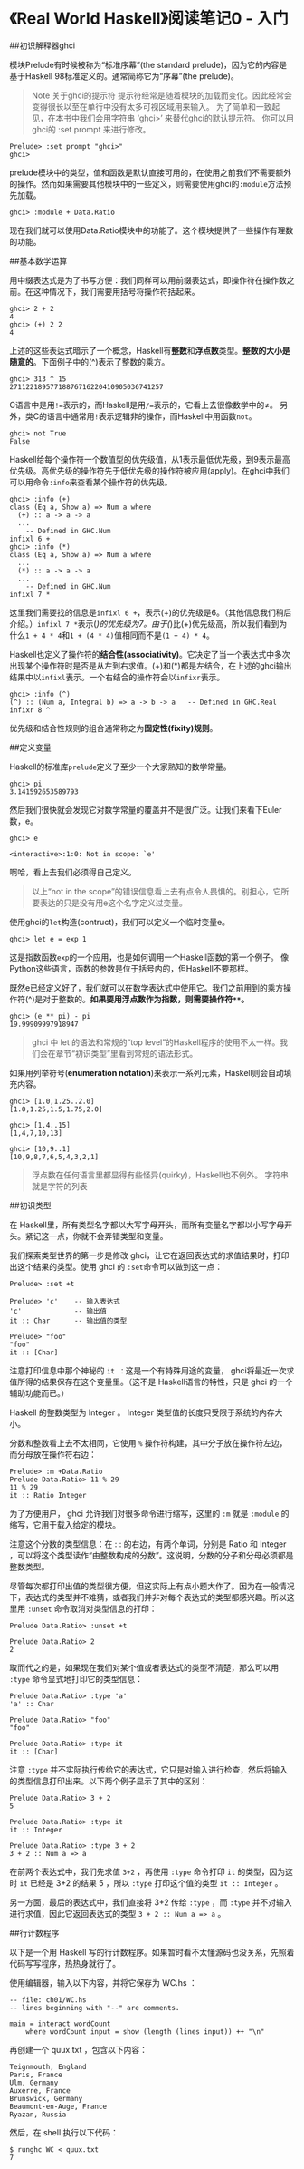 ﻿# 《Real World Haskell》阅读笔记0 - 入门


##初识解释器ghci

模块Prelude有时候被称为“标准序幕”(the standard prelude)，因为它的内容是基于Haskell 98标准定义的。通常简称它为“序幕”(the prelude)。

>Note
关于ghci的提示符
提示符经常是随着模块的加载而变化。因此经常会变得很长以至在单行中没有太多可视区域用来输入。
为了简单和一致起见，在本书中我们会用字符串 ‘ghci>’ 来替代ghci的默认提示符。
你可以用ghci的 :set prompt 来进行修改。
```
Prelude> :set prompt "ghci>"
ghci>
```
prelude模块中的类型，值和函数是默认直接可用的，在使用之前我们不需要额外的操作。然而如果需要其他模块中的一些定义，则需要使用ghci的`:module`方法预先加载。
```
ghci> :module + Data.Ratio
```
现在我们就可以使用Data.Ratio模块中的功能了。这个模块提供了一些操作有理数的功能。

##基本数学运算

用中缀表达式是为了书写方便：我们同样可以用前缀表达式，即操作符在操作数之前。在这种情况下，我们需要用括号将操作符括起来。
```
ghci> 2 + 2
4
ghci> (+) 2 2
4
```
上述的这些表达式暗示了一个概念，Haskell有**整数**和**浮点数**类型。**整数的大小是随意的**。下面例子中的(^)表示了整数的乘方。
```
ghci> 313 ^ 15
27112218957718876716220410905036741257
```
C语言中是用`!=`表示的，而Haskell是用`/=`表示的，它看上去很像数学中的≠。
另外，类C的语言中通常用`!`表示逻辑非的操作，而Haskell中用函数`not`。
```
ghci> not True
False
```
Haskell给每个操作符一个数值型的优先级值，从1表示最低优先级，到9表示最高优先级。高优先级的操作符先于低优先级的操作符被应用(apply)。在ghci中我们可以用命令`:info`来查看某个操作符的优先级。
```
ghci> :info (+)
class (Eq a, Show a) => Num a where
  (+) :: a -> a -> a
  ...
    -- Defined in GHC.Num
infixl 6 +
ghci> :info (*)
class (Eq a, Show a) => Num a where
  ...
  (*) :: a -> a -> a
  ...
    -- Defined in GHC.Num
infixl 7 *
```
这里我们需要找的信息是`infixl 6 +`，表示(+)的优先级是6。（其他信息我们稍后介绍。）`infixl 7 *`表示(*)的优先级为7。由于(*)比(+)优先级高，所以我们看到为什么`1 + 4 * 4`和`1 + (4 * 4)`值相同而不是`(1 + 4) * 4`。

Haskell也定义了操作符的**结合性(associativity)**。它决定了当一个表达式中多次出现某个操作符时是否是从左到右求值。(+)和(*)都是左结合，在上述的ghci输出结果中以`infixl`表示。一个右结合的操作符会以`infixr`表示。
```
ghci> :info (^)
(^) :: (Num a, Integral b) => a -> b -> a   -- Defined in GHC.Real
infixr 8 ^
```
优先级和结合性规则的组合通常称之为**固定性(fixity)规则**。

##定义变量

Haskell的标准库`prelude`定义了至少一个大家熟知的数学常量。
```
ghci> pi
3.141592653589793
```
然后我们很快就会发现它对数学常量的覆盖并不是很广泛。让我们来看下Euler数，e。
```
ghci> e

<interactive>:1:0: Not in scope: `e'
```
啊哈，看上去我们必须得自己定义。

>以上“not in the scope”的错误信息看上去有点令人畏惧的。别担心，它所要表达的只是没有用e这个名字定义过变量。

使用ghci的`let`构造(contruct)，我们可以定义一个临时变量e。
```
ghci> let e = exp 1
```
这是指数函数`exp`的一个应用，也是如何调用一个Haskell函数的第一个例子。 像Python这些语言，函数的参数是位于括号内的，但Haskell不要那样。

既然e已经定义好了，我们就可以在数学表达式中使用它。我们之前用到的乘方操作符(^)是对于整数的。**如果要用浮点数作为指数，则需要操作符`**`。**
```
ghci> (e ** pi) - pi
19.99909997918947
```

>ghci 中 let 的语法和常规的“top level”的Haskell程序的使用不太一样。我们会在章节“初识类型”里看到常规的语法形式。

如果用列举符号(**enumeration notation**)来表示一系列元素，Haskell则会自动填充内容。
```
ghci> [1.0,1.25..2.0]
[1.0,1.25,1.5,1.75,2.0]

ghci> [1,4..15]
[1,4,7,10,13]

ghci> [10,9..1]
[10,9,8,7,6,5,4,3,2,1]
```

>浮点数在任何语言里都显得有些怪异(quirky)，Haskell也不例外。
>字符串就是字符的列表

##初识类型

在 Haskell里，所有类型名字都以大写字母开头，而所有变量名字都以小写字母开头。紧记这一点，你就不会弄错类型和变量。

我们探索类型世界的第一步是修改 ghci，让它在返回表达式的求值结果时，打印出这个结果的类型。使用 ghci 的 `:set`命令可以做到这一点：
```
Prelude> :set +t

Prelude> 'c'    -- 输入表达式
'c'             -- 输出值
it :: Char      -- 输出值的类型

Prelude> "foo"
"foo"
it :: [Char]
```
注意打印信息中那个神秘的 `it ：`这是一个有特殊用途的变量， ghci将最近一次求值所得的结果保存在这个变量里。（这不是 Haskell语言的特性，只是 ghci 的一个辅助功能而已。）

Haskell 的整数类型为 Integer 。 Integer 类型值的长度只受限于系统的内存大小。

分数和整数看上去不太相同，它使用 `%` 操作符构建，其中分子放在操作符左边，而分母放在操作符右边：
```
Prelude> :m +Data.Ratio
Prelude Data.Ratio> 11 % 29
11 % 29
it :: Ratio Integer
```
为了方便用户， ghci 允许我们对很多命令进行缩写，这里的 `:m` 就是 `:module` 的缩写，它用于载入给定的模块。

注意这个分数的类型信息：在 : : 的右边，有两个单词，分别是 Ratio 和 Integer ，可以将这个类型读作“由整数构成的分数”。这说明，分数的分子和分母必须都是整数类型。

尽管每次都打印出值的类型很方便，但这实际上有点小题大作了。因为在一般情况下，表达式的类型并不难猜，或者我们并非对每个表达式的类型都感兴趣。所以这里用 `:unset` 命令取消对类型信息的打印：
```
Prelude Data.Ratio> :unset +t

Prelude Data.Ratio> 2
2
```
取而代之的是，如果现在我们对某个值或者表达式的类型不清楚，那么可以用 `:type` 命令显式地打印它的类型信息：
```
Prelude Data.Ratio> :type 'a'
'a' :: Char

Prelude Data.Ratio> "foo"
"foo"

Prelude Data.Ratio> :type it
it :: [Char]
```
注意 `:type` 并不实际执行传给它的表达式，它只是对输入进行检查，然后将输入的类型信息打印出来。以下两个例子显示了其中的区别：
```
Prelude Data.Ratio> 3 + 2
5

Prelude Data.Ratio> :type it
it :: Integer

Prelude Data.Ratio> :type 3 + 2
3 + 2 :: Num a => a
```
在前两个表达式中，我们先求值 `3+2` ，再使用 `:type` 命令打印 `it` 的类型，因为这时 `it` 已经是 3+2 的结果 5 ，所以 `:type` 打印这个值的类型 `it :: Integer` 。

另一方面，最后的表达式中，我们直接将 3+2 传给 `:type` ，而 `:type` 并不对输入进行求值，因此它返回表达式的类型 `3 + 2 :: Num a => a` 。

##行计数程序

以下是一个用 Haskell 写的行计数程序。如果暂时看不太懂源码也没关系，先照着代码写写程序，热热身就行了。

使用编辑器，输入以下内容，并将它保存为 WC.hs ：
```
-- file: ch01/WC.hs
-- lines beginning with "--" are comments.

main = interact wordCount
    where wordCount input = show (length (lines input)) ++ "\n"
```
再创建一个 quux.txt ，包含以下内容：
```
Teignmouth, England
Paris, France
Ulm, Germany
Auxerre, France
Brunswick, Germany
Beaumont-en-Auge, France
Ryazan, Russia
```
然后，在 shell 执行以下代码：
```
$ runghc WC < quux.txt
7
```
